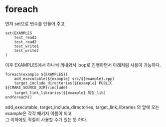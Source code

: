 # foreach

먼저 set으로 변수를 만들어 주고
```
set(EXAMPLES
    test_read1
    test_read2
    test_write1
    test_write2
)
```

이후 EXAMPLES에서 하나씩 꺼내와서 loop로 진행하면서 아래처럼 사용이 가능하다.
```
foreach(example ${EXAMPLES})
    add_executable(${example} src/${example}.cpp)
    target_include_directories(${example} PUBLIC ${CMAKE_SOURCE_DIR}/include)
    target_link_libraries(${example} 특정_lib)
endforeach()
```

add_executable, target_include_directories, target_link_libraries 의 앞에 오는 example은 각각 패키지 이름이 되고   
그 이하에도 적절히 사용할 수가 있는 듯 하다.

